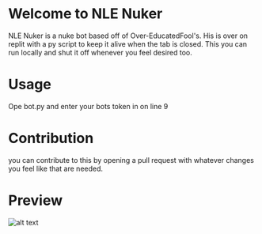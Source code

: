 # Welcome to NLE Nuker
NLE Nuker is a nuke bot based off of Over-EducatedFool's. His is over on replit with a py script to keep it alive when the tab is closed. This you can run locally and shut it off whenever you feel desired too.
# Usage
Ope bot.py and enter your bots token in on line 9
# Contribution
you can contribute to this by opening a pull request with whatever changes you feel like that are needed.
# Preview
![alt text](https://cdn.upload.systems/uploads/I7UaPn4y.png)

